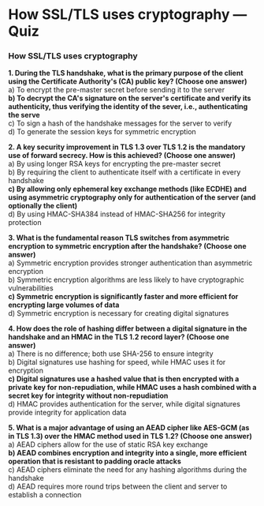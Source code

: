 # How SSL/TLS uses cryptography — Quiz

### How SSL/TLS uses cryptography

**1. During the TLS handshake, what is the primary purpose of the client using the Certificate Authority's (CA) public key? (Choose one answer)**\
a) To encrypt the pre-master secret before sending it to the server\
**b) To decrypt the CA's signature on the server's certificate and verify its authenticity, thus verifying the identity of the sever, i.e., authenticating the serve**\
c) To sign a hash of the handshake messages for the server to verify\
d) To generate the session keys for symmetric encryption

**2. A key security improvement in TLS 1.3 over TLS 1.2 is the mandatory use of forward secrecy. How is this achieved? (Choose one answer)**\
a) By using longer RSA keys for encrypting the pre-master secret\
b) By requiring the client to authenticate itself with a certificate in every handshake\
**c) By allowing only ephemeral key exchange methods (like ECDHE) and using asymmetric cryptography only for authentication of the server (and optionally the client)**\
d) By using HMAC-SHA384 instead of HMAC-SHA256 for integrity protection

**3. What is the fundamental reason TLS switches from asymmetric encryption to symmetric encryption after the handshake? (Choose one answer)**\
a) Symmetric encryption provides stronger authentication than asymmetric encryption\
b) Symmetric encryption algorithms are less likely to have cryptographic vulnerabilities\
**c) Symmetric encryption is significantly faster and more efficient for encrypting large volumes of data**\
d) Symmetric encryption is necessary for creating digital signatures

**4. How does the role of hashing differ between a digital signature in the handshake and an HMAC in the TLS 1.2 record layer? (Choose one answer)**\
a) There is no difference; both use SHA-256 to ensure integrity\
b) Digital signatures use hashing for speed, while HMAC uses it for encryption\
**c) Digital signatures use a hashed value that is then encrypted with a private key for non-repudiation, while HMAC uses a hash combined with a secret key for integrity without non-repudiation**\
d) HMAC provides authentication for the server, while digital signatures provide integrity for application data

**5. What is a major advantage of using an AEAD cipher like AES-GCM (as in TLS 1.3) over the HMAC method used in TLS 1.2? (Choose one answer)**\
a) AEAD ciphers allow for the use of static RSA key exchange\
**b) AEAD combines encryption and integrity into a single, more efficient operation that is resistant to padding oracle attacks**\
c) AEAD ciphers eliminate the need for any hashing algorithms during the handshake\
d) AEAD requires more round trips between the client and server to establish a connection
